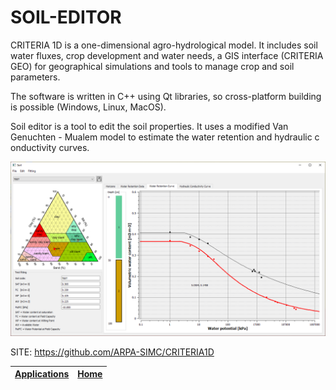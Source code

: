 # SOIL-EDITOR

 CRITERIA 1D is a one-dimensional agro-hydrological model. It includes soil  water fluxes, crop development and water needs, a GIS interface (CRITERIA  GEO) for geographical simulations and tools to manage crop and soil  parameters. 
 
 The software is written in C++ using Qt libraries, so cross-platform  building is possible (Windows, Linux, MacOS).
 
 Soil editor is a tool to edit the soil properties. It uses a modified Van  Genuchten - Mualem model to estimate the water retention and hydraulic c onductivity curves.
 
 ![image](https://github.com/ARPA-SIMC/CRITERIA1D/raw/master/DOC/img/soilEditor.png)

 SITE: https://github.com/ARPA-SIMC/CRITERIA1D

 | [Applications](https://portable-linux-apps.github.io/apps.html) | [Home](https://portable-linux-apps.github.io)
 | --- | --- |
